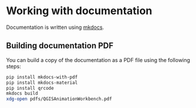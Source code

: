 # Working with documentation

Documentation is written using [mkdocs](https://mkdocs.org/).

## Building documentation PDF

You can build a copy of the documentation as a PDF file using the following steps:

```bash
pip install mkdocs-with-pdf
pip install mkdocs-material
pip install qrcode
mkdocs build
xdg-open pdfs/QGISAnimationWorkbench.pdf 
```
